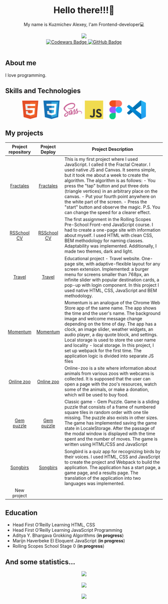 <div id="titl" align="center">
  <h1 font-size='10px'>Hello there!!!&#128075;</h1>
  <p> My name is Kuzmichev Alexey, I'am Frontend-developer&#128187;</p>
</div>

<div id="header" align="center">
  <img src="https://media.giphy.com/media/qgQUggAC3Pfv687qPC/giphy.gif" width="320"/>
</div>

<div id="badges" align="center">
  <a href="https://www.codewars.com/users/LineCoran">
    <img src="https://img.shields.io/badge/Codewars-red?style=for-the-badge&logo=Codewars&logoColor=white" alt="Codewars Badge"/>
  </a>
<!--   <a href="https://t.me/linecoran">
    <img src="https://img.shields.io/badge/Telegram-blue?style=for-the-badge&logo=telegram&logoColor=white" alt="Telegram Badge"/>
  </a> -->
<!--   <a href="https://discordapp.com/users/872181479680122892/">
    <img src="https://img.shields.io/badge/Discord-purple?style=for-the-badge&logo=Discord&logoColor=white" alt="Discord Badge"/>
  </a> -->
<!--   <a href="mailto: vppisya@gmail.com">
    <img src="https://img.shields.io/badge/Gmail-red?style=for-the-badge&logo=Gmail&logoColor=white" alt="Gmail Badge"/>
  </a> -->
  <a href="https://github.com/linecoran">
    <img src="https://img.shields.io/badge/GitHub-red?style=for-the-badge&logo=GitHub&logoColor=white" alt="GitHub Badge"/>
  </a>
</div>
<div id="views_counter " align="center">
  <img src="https://komarev.com/ghpvc/?username=linecoran" alt=""/>
</div>

<div id="main">
  <div id="about_me">
    <h2>About me </h2>
    <p>I love programming.</p>
  </div>
  <div id="skills">
    <h2>Skills and Technologies</h2>
    <div id='logo' align='center'>
  <img src="https://github.com/devicons/devicon/blob/master/icons/html5/html5-original.svg" title="HTML5" alt="HTML" width="60" height="60"/>&nbsp;
  <img src="https://github.com/devicons/devicon/blob/master/icons/css3/css3-original.svg" title="CSS3" alt="CSS" width="60" height="60"/>&nbsp;
  <img src="https://github.com/devicons/devicon/blob/master/icons/sass/sass-original.svg" title="SASS" alt="SASS" width="60" height="60"/>&nbsp;
  <img src="https://github.com/devicons/devicon/blob/master/icons/javascript/javascript-original.svg" title="JavaScript" alt="JavaScript" width="60" height="60"/>&nbsp;     
   <img src="https://github.com/devicons/devicon/blob/master/icons/figma/figma-original.svg" title="Figma"  alt="Figma" width="60" height="60"/>&nbsp;
  <img src="https://github.com/devicons/devicon/blob/master/icons/vscode/vscode-original.svg" title="VS Code"  alt="VS Code" width="60" height="60"/>&nbsp;
  
</div>
  </div>
  <div id="projects">
    <h2>My projects</h2>    
  
<table>
<thead>
<tr>
  <th align="center">Project repository</th>
  <th align="center">Project Deploy</th>
  <th>Project Description</th>
</tr>
</thead>
<tbody>
<tr>
  <td align="center"><a href="https://github.com/linecoran/fractales">Fractales</a></td>
  <td align="center"><a href="https://linecoran.github.io/fractales/" rel="nofollow">Fractales</a></td>
  <td>This is my first project where I used JavaScript. I called it the Fractal Creator. I used native JS and Canvas. It seems simple, but it took me about a week to create the algorithm. The algorithm is as follows:
- You press the "tap" button and put three dots (triangle vertices) in an arbitrary place on the canvas.
- Put your fourth point anywhere on the white part of the screen.
- Press the "start" button and observe the magic.
P.S. You can change the speed for a clearer effect.
</td>
</tr>
<tr>
  <td align="center"><a href="https://github.com/linecoran/rsschool-cv_stage0">RSSchool CV</a></td>
  <td align="center"><a href="https://linecoran.github.io/rsschool-cv_stage0/" rel="nofollow">RSSchool CV</a></td>
  <td>The first assignment in the Rolling Scopes Pre-School Front-end JavaScript course. I had to create a one-page site with information about myself. I used HTML with clean CSS, BEM methodology for naming classes. Adaptability was implemented. Additionally, I made two themes, dark and light.</td>
</tr>
<tr>
  <td align="center"><a href="https://github.com/LineCoran/projects_stage_0/tree/travel">Travel</a></td>
  <td align="center"><a href="https://linecoran.github.io/projects_stage_0/travel" rel="nofollow">Travel</a></td>
  <td>Educational project - Travel website. One-page site, with adaptive-flexible layout for any screen extension. Implemented: a burger menu for screens smaller than 768px, an infinite slider with popular destination cards, a pop-up with login component. In this project I used native HTML, CSS, JavaScript and BEM methodology.</td>
</tr>
<tr>
  <td align="center"><a href="https://github.com/linecoran/projects_stage_0/tree/momentum">Momentum</a></td>
  <td align="center"><a href="https://linecoran.github.io/projects_stage_0/momentum" rel="nofollow">Momentum</a></td>
  <td>Momentum is an analogue of the Chrome Web Store app of the same name. The app shows the time and the user's name. The background image and welcome message change depending on the time of day.
The app has a clock, an image slider, weather widgets, an audio player, a day quote block, and settings. Local storage is used to store the user name and locality - local storage. In this project, I set up webpack for the first time. The application logic is divided into separate JS files</td>
</tr>

<!-- <tr>
  <td align="center"><a href="https://github.com/linecoran/eldritch-codejam/">Codejam</a></td>
  <td align="center"><a href="https://linecoran.github.io/eldritch-codejam/" rel="nofollow">Eldritch</a></td>
  <td>Eldritch Horror Codejam is a small helper app for the Ancient Horror board game with a deck of cards hangout algorithm. You can algorithm in more detail <a href="https://github.com/Luffi2539/eldritch-codejam">here</a></td>
</tr> -->
  
  
 <tr>
  <td align="center"><a href="https://github.com/linecoran/projects_stage_1/tree/online-zoo">Online zoo</a></td>
  <td align="center"><a href="https://linecoran.github.io/projects_stage_1/online-zoo/pages/main/" rel="nofollow">Online zoo</a></td>
  <td>Online-zoo is a site where information about animals from various zoos with webcams is collected. It is supposed that the user can open a page with the zoo's resources, watch some of the animals, or make a donation, which will be used to buy food.</td>
</tr>
  
<tr>
  <td align="center"><a href="https://github.com/linecoran/projects_stage_1/tree/codejam-the-gem-puzzle">Gem puzzle</a></td>
  <td align="center"><a href="https://linecoran.github.io/projects_stage_1/codejam-the-gem-puzzle/" rel="nofollow">Gem puzzle</a></td>
  <td>Classic game - Gem Puzzle. Game is a sliding puzzle that consists of a frame of numbered square tiles in random order with one tile missing. The puzzle also exists in other sizes. The game has implemented saving the game state in LocaleStorage. After the passage of the modal window is displayed with the time spent and the number of moves. The game is written using HTML/CSS and JavaScript</td>
</tr>
  
  <tr>
  <td align="center"><a href="https://github.com/linecoran/projects_stage_1/tree/songbirds">Songbirs</a></td>
  <td align="center"><a href="https://linecoran.github.io/projects_stage_1/songbirds/dist/" rel="nofollow">Songbirs</a></td>
  <td>Songbird is a quiz app for recognizing birds by their voices. I used HTML, CSS and JavaScript to create the project and Webpack to build the application. The application has a start page, a game page, and a results page. The translation of the application into two languages was implemented.</td>
</tr>
  
<tr>
<td align="center">New project</td>
<td align="center"></td>
<td></td>
</tr>
</tbody>
</table>

  </div>
  <div id='education'>
    <h2 align='left'>Education</h2>
    <ul>
      <li>Head First O’Reilly Learning HTML, CSS</li>
      <li>Head First O’Reilly Learning JavaScript Programming</li>
      <li>Aditya Y. Bhargava Grokking Algorithms (<b>in progress</b>)</li>
      <li>Marijn Haverbeke El Eloquent JavaScript (<b>in progress</b>)</li>
      <li>Rolling Scopes School Stage 0 (<b>in progress</b>)</li>
    </ul>
  </div>
  <div id='stats' align='center'>
    <h2 align='left'>And some statistics...</h2>
    <img src="http://github-readme-streak-stats.herokuapp.com?user=linecoran&theme=merko&date_format=M%20j%5B%2C%20Y%5D"><br><br>
    <img src="https://github-readme-stats.vercel.app/api/top-langs/?username=linecoran"><br><br>
    <img src="https://www.codewars.com/users/LineCoran/badges/large">
  </div>
  
</div>

